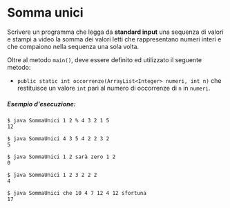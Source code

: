 # Somma unici

Scrivere un programma che legga da **standard input** una sequenza di valori e stampi a video la somma dei valori letti che rappresentano numeri interi e che compaiono nella sequenza una sola volta.

Oltre al metodo `main()`, deve essere definito ed utilizzato il seguente metodo:
* `public static int occorrenze(ArrayList<Integer> numeri, int n)` che restituisce un valore `int` pari al numero di occorrenze di `n` in `numeri`.

##### Esempio d'esecuzione:

```text
$ java SommaUnici 1 2 % 4 3 2 1 5
12

$ java SommaUnici 4 3 5 4 2 2 3 2
5

$ java SommaUnici 1 2 sarà zero 1 2
0

$ java SommaUnici 1 2 3 2 2 2
4

$ java SommaUnici che 10 4 7 12 4 12 sfortuna
17
``` 
